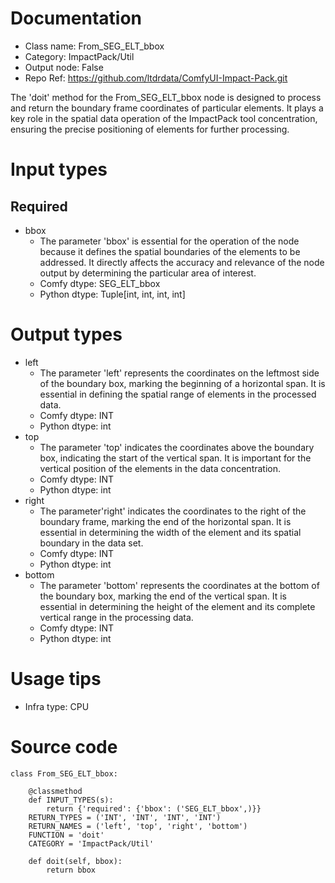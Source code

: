 # Documentation
- Class name: From_SEG_ELT_bbox
- Category: ImpactPack/Util
- Output node: False
- Repo Ref: https://github.com/ltdrdata/ComfyUI-Impact-Pack.git

The 'doit' method for the From_SEG_ELT_bbox node is designed to process and return the boundary frame coordinates of particular elements. It plays a key role in the spatial data operation of the ImpactPack tool concentration, ensuring the precise positioning of elements for further processing.

# Input types
## Required
- bbox
    - The parameter 'bbox' is essential for the operation of the node because it defines the spatial boundaries of the elements to be addressed. It directly affects the accuracy and relevance of the node output by determining the particular area of interest.
    - Comfy dtype: SEG_ELT_bbox
    - Python dtype: Tuple[int, int, int, int]

# Output types
- left
    - The parameter 'left' represents the coordinates on the leftmost side of the boundary box, marking the beginning of a horizontal span. It is essential in defining the spatial range of elements in the processed data.
    - Comfy dtype: INT
    - Python dtype: int
- top
    - The parameter 'top' indicates the coordinates above the boundary box, indicating the start of the vertical span. It is important for the vertical position of the elements in the data concentration.
    - Comfy dtype: INT
    - Python dtype: int
- right
    - The parameter'right' indicates the coordinates to the right of the boundary frame, marking the end of the horizontal span. It is essential in determining the width of the element and its spatial boundary in the data set.
    - Comfy dtype: INT
    - Python dtype: int
- bottom
    - The parameter 'bottom' represents the coordinates at the bottom of the boundary box, marking the end of the vertical span. It is essential in determining the height of the element and its complete vertical range in the processing data.
    - Comfy dtype: INT
    - Python dtype: int

# Usage tips
- Infra type: CPU

# Source code
```
class From_SEG_ELT_bbox:

    @classmethod
    def INPUT_TYPES(s):
        return {'required': {'bbox': ('SEG_ELT_bbox',)}}
    RETURN_TYPES = ('INT', 'INT', 'INT', 'INT')
    RETURN_NAMES = ('left', 'top', 'right', 'bottom')
    FUNCTION = 'doit'
    CATEGORY = 'ImpactPack/Util'

    def doit(self, bbox):
        return bbox
```